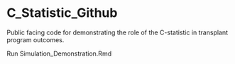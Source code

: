 # C_Statistic_Github
Public facing code for demonstrating the role of the C-statistic in transplant program outcomes.

Run Simulation_Demonstration.Rmd
